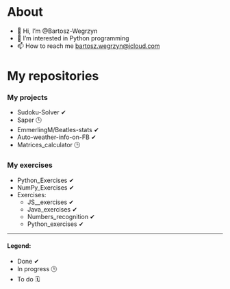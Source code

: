 # About

- 👋 Hi, I’m @Bartosz-Wegrzyn
- 👀 I’m interested in Python programming
- 📫 How to reach me bartosz.wegrzyn@icloud.com

# My repositories

### My projects 

- Sudoku-Solver ✔
- Saper 🕒
- EmmerlingM/Beatles-stats ✔
- Auto-weather-info-on-FB ✔
- Matrices_calculator 🕒

### My exercises

- Python_Exercises ✔
- NumPy_Exercises ✔
- Exercises:
  - JS__exercises ✔
  - Java_exercises ✔
  - Numbers_recognition ✔ 
  - Python_exercises ✔ 

__________________________________________________
#### Legend:

- Done ✔ 
- In progress 🕒
- To do 🗓
